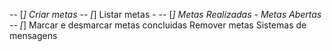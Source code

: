 -- [*] Criar metas 
-- [*] Listar metas
    -  -- [*] Metas Realizadas
    - Metas Abertas
-- [*] Marcar e desmarcar metas concluidas 
Remover metas
Sistemas de mensagens
